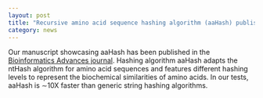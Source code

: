 ```yaml
---  
layout: post  
title: "Recursive amino acid sequence hashing algorithm (aaHash) published in Bioinformatics Advances"  
category: news  
---  
```


Our manuscript showcasing aaHash has been published in the [Bioinformatics Advances journal](https://doi.org/10.1093/bioadv/vbad162). Hashing algorithm aaHash adapts the ntHash algorithm for amino acid sequences and features different hashing levels to represent the biochemical similarities of amino acids. In our tests, aaHash is ∼10X faster than generic string hashing algorithms.
